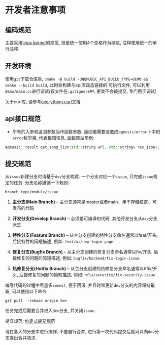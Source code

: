 # 开发者注意事项 

## 编码规范

主要采用[linux kernel](https://docs.kernel.org/translations/zh_CN/process/coding-style.html)的规范,
但是统一使用4个空格作为缩进, 注释使用统一的单行注释.

## 开发环境

使用`git`下载仓库后, `cmake -B build -DQQMUSIC_API_BUILD_TYPE=DEMO && cmake --build build`, 此时会构建与api库动态链接的
可执行文件, 可以利用`demo/main.cc`进行调试(该文件在`.gitignore`中, 更改不会被提交, 专门用于调试)


关于curl库, 请参考[everything curl](https://everything.curl.dev/)文档

## api接口规范

- 所有的入参和返回参数当作函数参数, 返回值需要设置成`qqmusic/error.h`中的`error`枚举类,
代表报错信息, 函数原型举例:

```cpp
qqmusic::result get_song_list(std::string url, std::string& res_json);
```

## 提交规范

从`issue`新建分支时请基于`dev`分支构建. 一个分支对应一个`issue`, 只完成`issue`规定的任务.
分支名称遵循一下规则:

```
branch_type/module/issue
```

1. **主分支(Main Branch)**
    – 主分支通常是master或者main，用于存储稳定、可发布的代码

2. **开发分支(Develop Branch)**
    – 必须是可编译的代码, 其他开发分支从`dev`分支派生

3. **特性分支(Feature Branch)**
    – 从主分支创建的特性分支命名通常以feat/开头, 后接特性的简短描述, 例如: `feat/ui/new-login-page`

4. **修复分支(Bugfix Branch)**
    – 从主分支创建的修复分支命名通常以fix/开头, 后接修复的问题的简短描述, 例如: `bugfix/backend/fix-login-issue`

5. **热修复分支(Hotfix Branch)**
    – 从主分支创建的热修复分支命名通常以hfix/开头, 后接修复的问题的简短描述, 例如: `hfix/security/fix-security-issue`

编写代码的过程中尽量多`commit`, 便于回滚, 并且时常更新`dev`分支的内容保持最新, 可以使用以下命令

```
git pull --rebase origin dev
```

任务完成后需要合并进入`dev`分支, 并关闭`issue`. 

提交规范: [约定式提交规范](https://www.conventionalcommits.org/zh-hans/v1.0.0/)

请在各人的分支中进行操作, 不要自行合并, 进行第一次代码提交后就可以向`dev`分支提出合并请求.

